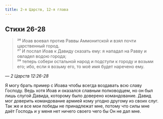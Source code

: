 ```yaml
---
title: 2-я Царств, 12-я глава
---
```


## Стихи 26-28

> ²⁶ Иоав воевал против Раввы Аммонитской и взял почти царственный город.  
> ²⁷ И послал Иоав к Давиду сказать ему: я нападал на Равву и овладел водою города;  
> ²⁸ теперь собери остальной народ и подступи к городу и возьми его; ибо, если я возьму его, то моё имя будет наречено ему.

— <cite>2&nbsp;Царств&nbsp;12:26-28</cite>

Я могу брать пример с Иоава чтобы всегда воздавать всю славу Господу. Ведь хотя Иоав и оказался славным полководцем,
но он был лишь слугой Давида, которому было доверено командование. Давид мог доверить командование армией кому угодно другому
из своих слуг. Так же и все мои победы не принадлежат мне, потому что силы мне даёт Господь и у меня нет ничего своего
чего бы Он не дал мне.
